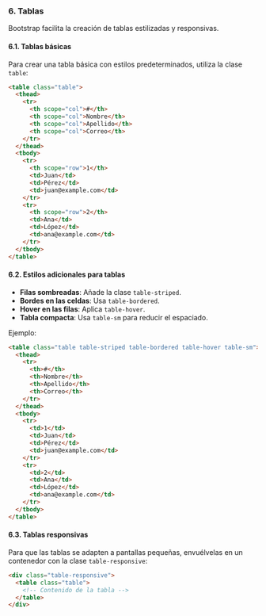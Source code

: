 
### 6. Tablas

Bootstrap facilita la creación de tablas estilizadas y responsivas.

#### **6.1. Tablas básicas**
Para crear una tabla básica con estilos predeterminados, utiliza la clase `table`:
```html
<table class="table">
  <thead>
    <tr>
      <th scope="col">#</th>
      <th scope="col">Nombre</th>
      <th scope="col">Apellido</th>
      <th scope="col">Correo</th>
    </tr>
  </thead>
  <tbody>
    <tr>
      <th scope="row">1</th>
      <td>Juan</td>
      <td>Pérez</td>
      <td>juan@example.com</td>
    </tr>
    <tr>
      <th scope="row">2</th>
      <td>Ana</td>
      <td>López</td>
      <td>ana@example.com</td>
    </tr>
  </tbody>
</table>
```

#### **6.2. Estilos adicionales para tablas**
- **Filas sombreadas**: Añade la clase `table-striped`.
- **Bordes en las celdas**: Usa `table-bordered`.
- **Hover en las filas**: Aplica `table-hover`.
- **Tabla compacta**: Usa `table-sm` para reducir el espaciado.

Ejemplo:
```html
<table class="table table-striped table-bordered table-hover table-sm">
  <thead>
    <tr>
      <th>#</th>
      <th>Nombre</th>
      <th>Apellido</th>
      <th>Correo</th>
    </tr>
  </thead>
  <tbody>
    <tr>
      <td>1</td>
      <td>Juan</td>
      <td>Pérez</td>
      <td>juan@example.com</td>
    </tr>
    <tr>
      <td>2</td>
      <td>Ana</td>
      <td>López</td>
      <td>ana@example.com</td>
    </tr>
  </tbody>
</table>
```

#### **6.3. Tablas responsivas**
Para que las tablas se adapten a pantallas pequeñas, envuélvelas en un contenedor con la clase `table-responsive`:
```html
<div class="table-responsive">
  <table class="table">
    <!-- Contenido de la tabla -->
  </table>
</div>
```

